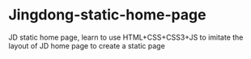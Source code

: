 # Jingdong-static-home-page
JD static home page, learn to use HTML+CSS+CSS3+JS to imitate the layout of JD home page to create a static page
